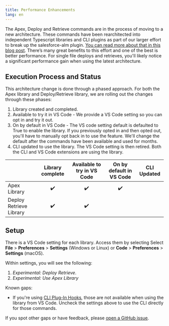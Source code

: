 ```yaml
---
title: Performance Enhancements
lang: en
---
```


The Apex, Deploy and Retrieve commands are in the process of moving to a new architecture. These commands have been rearchitected into independent Typescript libraries and CLI plugins as part of our larger effort to break up the salesforce-alm plugin.  [You can read more about that in this blog post](https://developer.salesforce.com/blogs/2021/02/open-sourcing-salesforce-cli-update-feb-2021.html). There’s many great benefits to this effort and one of the best is better performance. For single file deploys and retrieves, you'll likely notice a significant performance gain when using the latest architecture.

## Execution Process and Status

This architecture change is done through a phased approach.  For both the Apex library and Deploy/Retrieve library, we are rolling out the changes through these phases:

1. Library created and completed.
2. Available to try it in VS Code - We provide a VS Code setting so you can opt in and try it out. 
3. On by default in VS Code - The VS code setting default is defaulted to True to enable the library. If you previously opted in and then opted out, you'll have to manually opt back in to use the feature.  We'll change the default after the commands have been available and used for months.
4. CLI updated to use the library.  The VS Code setting is then retired.  Both the CLI and VS Code extensions are using the library.





|                         | Library complete	| Available to try in VS Code	| On by default in VS Code	| CLI Updated  |
|-------------------------|:-----------------:|:---------------------------:|:-------------------------:|:------------:|
| Apex Library	          |        ✔️          |               ✔️             |             ✔️             |              |
| Deploy Retrieve Library |        ✔️          |               ✔️             |                           |              |
	

## Setup

There is a VS Code setting for each library.  Access them by selecting Select **File** > **Preferences** > **Settings** (Windows or Linux) or **Code** > **Preferences** > **Settings** (macOS).

Within settings, you will see the following:

1. *Experimental: Deploy Retrieve*.
2. *Experimental: Use Apex Library*

Known gaps:
- If you're using [CLI Plug-In Hooks](https://developer.salesforce.com/docs/atlas.en-us.sfdx_cli_plugins.meta/sfdx_cli_plugins/cli_plugins_customize_hooks.htm), those are not available when using the library from VS Code.  Uncheck the settings above to use the CLI directly for those commands.

If you spot other gaps or have feedback, please [open a GitHub issue](https://github.com/forcedotcom/salesforcedx-vscode/issues/new/choose).
